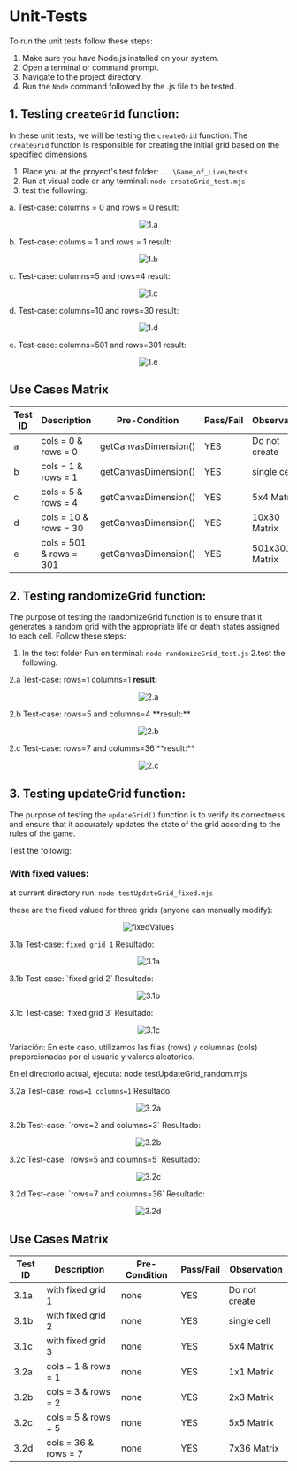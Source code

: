 # Unit-Tests

To run the unit tests follow these steps:

1. Make sure you have Node.js installed on your system.
2. Open a terminal or command prompt.
3. Navigate to the project directory.
4. Run the `Node` command followed by the .js file to be tested.


## 1. Testing `createGrid` function:

In these unit tests, we will be testing the `createGrid` function. The `createGrid` function is responsible for creating the initial grid based on the specified dimensions.
1. Place you at the proyect's test folder: `...\Game_of_Live\tests` 
2. Run at visual code or any terminal: `node createGrid_test.mjs`  
3. test the following:

a. Test-case: columns = 0 and rows = 0
result:

<p align="center">
  <img src="https://github.com/gamurigm/Game_of_Life/blob/main/tests/img/1.a-test.PNG" alt="1.a">
</p>
b. Test-case: colums = 1 and rows = 1
result:

<p align="center">
  <img src="https://github.com/gamurigm/Game_of_Life/blob/main/tests/img/1.b-test.PNG" alt="1.b">
</p>
c. Test-case: columns=5 and rows=4
result:

<p align="center">
  <img src="https://github.com/gamurigm/Game_of_Life/blob/main/tests/img/1.c-test.PNG" alt="1.c">
</p>
d. Test-case: columns=10 and rows=30
result:

<p align="center">
  <img src="https://github.com/gamurigm/Game_of_Life/blob/main/tests/img/1.d-test.PNG" alt="1.d">
</p>
e. Test-case: columns=501 and rows=301
result:

<p align="center">
  <img src="https://github.com/gamurigm/Game_of_Life/blob/main/tests/img/1.e-test.PNG" alt="1.e">
</p>

## Use Cases Matrix

| Test ID | Description           | Pre-Condition        | Pass/Fail | Observation  |  
| --------| --------------------- | -------------------- | --------- |--------------|
| a       | cols = 0 & rows = 0   | getCanvasDimension() |   YES     | Do not create |                 
| b       | cols = 1 & rows = 1   | getCanvasDimension() |   YES     | single cell  |             
| c       | cols = 5 & rows = 4   | getCanvasDimension() |   YES     |   5x4 Matrix |                   
| d       | cols = 10 & rows = 30 | getCanvasDimension() |   YES     |  10x30 Matrix |                    
| e       | cols = 501 & rows = 301 | getCanvasDimension() |   YES     | 501x301 Matrix             |         



## 2. Testing randomizeGrid function:
The purpose of testing the randomizeGrid function is to ensure that it generates a random grid with the appropriate life or death states assigned to each cell.
Follow these steps:
1. In the test folder Run on terminal: `node randomizeGrid_test.js`
2.test the following:

2.a Test-case: rows=1 columns=1
**result:**

<p align="center">
  <img src="https://github.com/gamurigm/Game_of_Life/blob/main/tests/img/2.a.PNG" alt="2.a">
</p>
2.b Test-case: rows=5 and columns=4
**result:**

<p align="center">
  <img src="https://github.com/gamurigm/Game_of_Life/blob/main/tests/img/2.b.PNG" alt="2.b">
</p>
2.c Test-case: rows=7 and columns=36
**result:**

<p align="center">
  <img src="https://github.com/gamurigm/Game_of_Life/blob/main/tests/img/2.c.PNG" alt="2.c">
</p>

## 3. Testing updateGrid function:
The purpose of testing the `updateGrid()` function is to verify its correctness and ensure that it accurately updates the state of the grid according to the rules of the game.

Test the followig:

### With fixed values:
at current directory run: `node testUpdateGrid_fixed.mjs`

these are the fixed valued for three grids (anyone can manually modify):

<p align="center">
  <img src="https://github.com/gamurigm/Game_of_Life/blob/main/tests/img/fixedValues.PNG" alt="fixedValues">
</p>

3.1a Test-case: `fixed grid 1`
Resultado:

<p align="center">
  <img src="https://github.com/gamurigm/Game_of_Life/blob/main/tests/img/3.1a.PNG" alt="3.1a">
</p>
3.1b Test-case: `fixed grid 2`
Resultado:

<p align="center">
  <img src="https://github.com/gamurigm/Game_of_Life/blob/main/tests/img/3.1b.PNG" alt="3.1b">
</p>
3.1c Test-case: `fixed grid 3`
Resultado:

<p align="center">
  <img src="https://github.com/gamurigm/Game_of_Life/blob/main/tests/img/3.1c.PNG" alt="3.1c">
</p>
Variación:
En este caso, utilizamos las filas (rows) y columnas (cols) proporcionadas por el usuario y valores aleatorios.

En el directorio actual, ejecuta: node testUpdateGrid_random.mjs

3.2a Test-case: `rows=1 columns=1`
Resultado:

<p align="center">
  <img src="https://github.com/gamurigm/Game_of_Life/blob/main/tests/img/3.2a.PNG" alt="3.2a">
</p>
3.2b Test-case: `rows=2 and columns=3`
Resultado:

<p align="center">
  <img src="https://github.com/gamurigm/Game_of_Life/blob/main/tests/img/3.2b.PNG" alt="3.2b">
</p>
3.2c Test-case: `rows=5 and columns=5`
Resultado:

<p align="center">
  <img src="https://github.com/gamurigm/Game_of_Life/blob/main/tests/img/3.2c.PNG" alt="3.2c">
</p>
3.2d Test-case: `rows=7 and columns=36`
Resultado:

<p align="center">
  <img src="https://github.com/gamurigm/Game_of_Life/blob/main/tests/img/3.2d.PNG" alt="3.2d">
</p>

## Use Cases Matrix

| Test ID | Description           | Pre-Condition   | Pass/Fail | Observation   |  
| --------| --------------------- | --------------- | --------- |-------------- |
| 3.1a    | with fixed grid 1   | none              |   YES     | Do not create |               
| 3.1b    | with fixed grid 2   | none              |   YES     | single cell   |            
| 3.1c    | with fixed grid 3   | none              |   YES     |   5x4 Matrix  |                   
| 3.2a    | cols = 1 & rows = 1 | none              |   YES     |  1x1 Matrix   |                   
| 3.2b    | cols = 3 & rows = 2 | none              |   YES     | 2x3 Matrix    |                    
| 3.2c    | cols = 5 & rows = 5 | none              |   YES     | 5x5 Matrix    |                   
| 3.2d    | cols = 36 & rows = 7 | none             |   YES     | 7x36 Matrix   |                  

